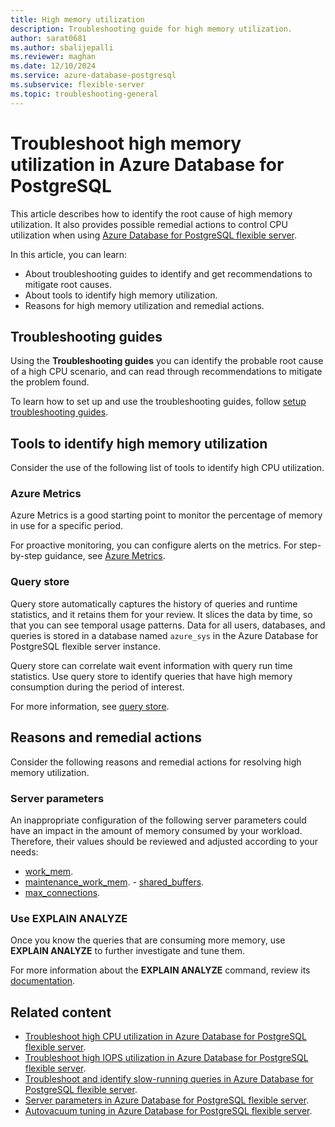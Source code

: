 ```yaml
---
title: High memory utilization
description: Troubleshooting guide for high memory utilization.
author: sarat0681
ms.author: sbalijepalli
ms.reviewer: maghan
ms.date: 12/10/2024
ms.service: azure-database-postgresql
ms.subservice: flexible-server
ms.topic: troubleshooting-general
---
```


# Troubleshoot high memory utilization in Azure Database for PostgreSQL 

This article describes how to identify the root cause of high memory utilization. It also provides possible remedial actions to control CPU utilization when using [Azure Database for PostgreSQL flexible server](overview.md).

In this article, you can learn:

- About troubleshooting guides to identify and get recommendations to mitigate root causes.
- About tools to identify high memory utilization.
- Reasons for high memory utilization and remedial actions.

## Troubleshooting guides

Using the **Troubleshooting guides** you can identify the probable root cause of a high CPU scenario, and can read through recommendations to mitigate the problem found.

To learn how to set up and use the troubleshooting guides, follow [setup troubleshooting guides](how-to-troubleshooting-guides.md).

## Tools to identify high memory utilization

Consider the use of the following list of tools to identify high CPU utilization.

### Azure Metrics

Azure Metrics is a good starting point to monitor the percentage of memory in use for a specific period.

For proactive monitoring, you can configure alerts on the metrics. For step-by-step guidance, see [Azure Metrics](how-to-alert-on-metrics.md).

### Query store

Query store automatically captures the history of queries and runtime statistics, and it retains them for your review. It slices the data by time, so that you can see temporal usage patterns. Data for all users, databases, and queries is stored in a database named `azure_sys` in the Azure Database for PostgreSQL flexible server instance.

Query store can correlate wait event information with query run time statistics. Use query store to identify queries that have high memory consumption during the period of interest.

For more information, see [query store](concepts-query-store.md).

## Reasons and remedial actions

Consider the following reasons and remedial actions for resolving high memory utilization.

### Server parameters

An inappropriate configuration of the following server parameters could have an impact in the amount of memory consumed by your workload. Therefore, their values should be reviewed and adjusted according to your needs:

- [work_mem](server-parameters-table-resource-usage-memory.md#work_mem).
- [maintenance_work_mem](server-parameters-table-resource-usage-memory.md#maintenance_work_mem). - [shared_buffers](server-parameters-table-resource-usage-memory.md#shared_buffers).
- [max_connections](server-parameters-table-connections-and-authentication-connection-settings.md#max_connections).

### Use EXPLAIN ANALYZE

Once you know the queries that are consuming more memory, use **EXPLAIN ANALYZE** to further investigate and tune them.

For more information about the **EXPLAIN ANALYZE** command, review its [documentation](https://www.postgresql.org/docs/current/sql-explain.html).

## Related content

- [Troubleshoot high CPU utilization in Azure Database for PostgreSQL flexible server](how-to-high-cpu-utilization.md).
- [Troubleshoot high IOPS utilization in Azure Database for PostgreSQL flexible server](how-to-high-io-utilization.md).
- [Troubleshoot and identify slow-running queries in Azure Database for PostgreSQL flexible server](how-to-identify-slow-queries.md).
- [Server parameters in Azure Database for PostgreSQL flexible server](concepts-server-parameters.md).
- [Autovacuum tuning in Azure Database for PostgreSQL flexible server](how-to-autovacuum-tuning.md).
